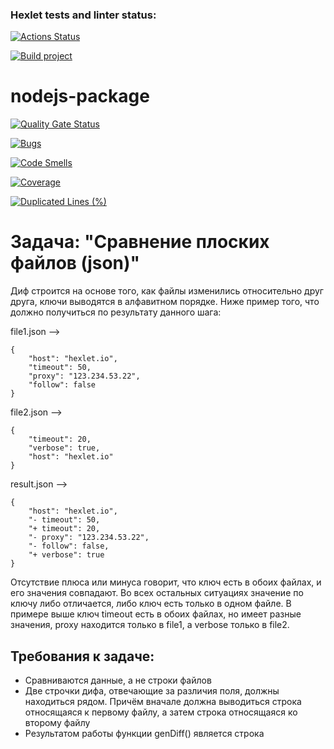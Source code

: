 ### Hexlet tests and linter status:
[![Actions Status](https://github.com/JuliaLen-web/frontend-project-46/actions/workflows/hexlet-check.yml/badge.svg)](https://github.com/JuliaLen-web/frontend-project-46/actions)

[![Build project](https://github.com/JuliaLen-web/frontend-project-46/actions/workflows/nodejs.yml/badge.svg)](https://github.com/JuliaLen-web/frontend-project-46/actions/workflows/nodejs.yml)




# nodejs-package

[![Quality Gate Status](https://sonarcloud.io/api/project_badges/measure?project=JuliaLen-web_frontend-project-46&metric=alert_status)](https://sonarcloud.io/summary/new_code?id=JuliaLen-web_frontend-project-46)

[![Bugs](https://sonarcloud.io/api/project_badges/measure?project=JuliaLen-web_frontend-project-46&metric=bugs)](https://sonarcloud.io/summary/new_code?id=JuliaLen-web_frontend-project-46)

[![Code Smells](https://sonarcloud.io/api/project_badges/measure?project=JuliaLen-web_frontend-project-46&metric=code_smells)](https://sonarcloud.io/summary/new_code?id=JuliaLen-web_frontend-project-46)

[![Coverage](https://sonarcloud.io/api/project_badges/measure?project=JuliaLen-web_frontend-project-46&metric=coverage)](https://sonarcloud.io/summary/new_code?id=JuliaLen-web_frontend-project-46)

[![Duplicated Lines (%)](https://sonarcloud.io/api/project_badges/measure?project=JuliaLen-web_frontend-project-46&metric=duplicated_lines_density)](https://sonarcloud.io/summary/new_code?id=JuliaLen-web_frontend-project-46)

# Задача: "Сравнение плоских файлов (json)"

Диф строится на основе того, как файлы изменились относительно друг друга, ключи выводятся в алфавитном порядке. Ниже пример того, что должно получиться по результату данного шага:

file1.json -->

```
{
    "host": "hexlet.io",
    "timeout": 50,
    "proxy": "123.234.53.22",
    "follow": false
}

```
file2.json -->

```
{
    "timeout": 20,
    "verbose": true,
    "host": "hexlet.io"
}

```
result.json -->

```
{
    "host": "hexlet.io",
    "- timeout": 50,
    "+ timeout": 20,
    "- proxy": "123.234.53.22",
    "- follow": false,
    "+ verbose": true
}

```
Отсутствие плюса или минуса говорит, что ключ есть в обоих файлах, и его значения совпадают. Во всех остальных ситуациях значение по ключу либо отличается, либо ключ есть только в одном файле. В примере выше ключ timeout есть в обоих файлах, но имеет разные значения, proxy находится только в file1, а verbose только в file2.

## Требования к задаче:

+ Сравниваются данные, а не строки файлов
+ Две строчки дифа, отвечающие за различия поля, должны находиться рядом. Причём вначале должна выводиться строка относящаяся к первому файлу, а затем строка относящаяся ко второму файлу 
+ Результатом работы функции genDiff() является строка

